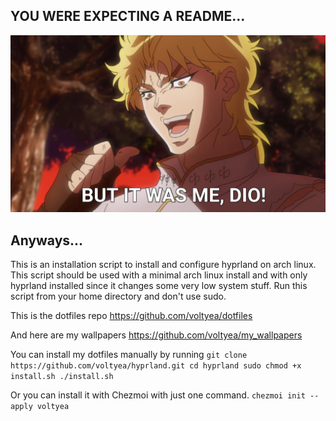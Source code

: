 ## YOU WERE EXPECTING A README...

![](dio.jpg)

## Anyways...

This is an installation script to install and configure hyprland on arch linux.
This script should be used with a minimal arch linux install and with only hyprland installed since it changes some very low system stuff.
Run this script from your home directory and don't use sudo.

This is the dotfiles repo
https://github.com/voltyea/dotfiles

And here are my wallpapers
https://github.com/voltyea/my_wallpapers

You can install my dotfiles manually by running
`git clone https://github.com/voltyea/hyprland.git
cd hyprland
sudo chmod +x install.sh
./install.sh`

Or you can install it with Chezmoi with just one command.
`chezmoi init --apply voltyea`
